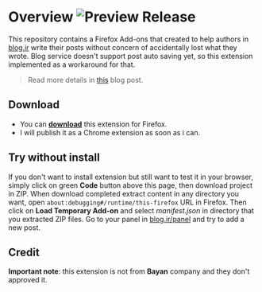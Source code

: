# Overview ![Preview Release](https://github.com/guftall/blogir-extension/workflows/Preview%20Release/badge.svg)

This repository contains a Firefox Add-ons that created to help authors in [blog.ir](http://blog.ir) write their posts without concern of accidentally lost what they wrote. Blog service doesn't support post auto saving yet, so this extension implemented as a workaround for that.


> Read more details in [this](http://blog.guftall.ir/post/4/%D8%B0%D8%AE%DB%8C%D8%B1%D9%87-%D8%AE%D9%88%D8%AF%DA%A9%D8%A7%D8%B1-%D9%BE%D8%B3%D8%AA-%D8%AF%D8%B1-%D8%A8%D9%84%D8%A7%DA%AF) blog post.



## Download

- You can **[download](https://addons.mozilla.org/en-US/firefox/addon/blogirpostautosave/)** this extension for Firefox.
- I will publish it as a Chrome extension as soon as i can.

## Try without install
If you don't want to install extension but still want to test it in your browser, simply click on green **Code** button above this page, then download project in ZIP. When download completed extract content in any directory you want, open `about:debugging#/runtime/this-firefox` URL in Firefox. Then click on **Load Temporary Add-on** and select *manifest.json* in directory that you extracted ZIP files. Go to your panel in [blog.ir/panel](http://blog.ir/panel) and try to add a new post.

## Credit
**Important note**: this extension is not from **Bayan** company and they don't approved it.
